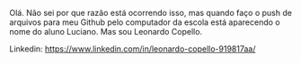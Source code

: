 Olá. Não sei por que razão está ocorrendo isso, mas quando faço o push de arquivos para meu Github pelo computador da escola está aparecendo o nome do aluno Luciano. Mas sou Leonardo Copello.

Linkedin:
https://www.linkedin.com/in/leonardo-copello-919817aa/
